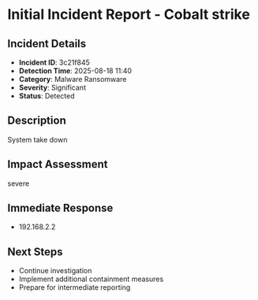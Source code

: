 
# Initial Incident Report - Cobalt strike

## Incident Details
- **Incident ID**: 3c21f845
- **Detection Time**: 2025-08-18 11:40
- **Category**: Malware Ransomware
- **Severity**: Significant
- **Status**: Detected

## Description
System take down

## Impact Assessment
severe

## Immediate Response
- 192.168.2.2

## Next Steps
- Continue investigation
- Implement additional containment measures
- Prepare for intermediate reporting
            
